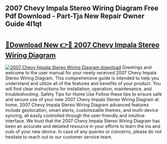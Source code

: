 ## 2007 Chevy Impala Stereo Wiring Diagram Free Pdf Download - Part-Tja New Repair Owner Guide 4l1qt

# <h2><a href="http://dfr9g2.blite.top/?on=2007+Chevy+Impala+Stereo+Wiring+Diagram">🔗Download New 👉🔴 2007 Chevy Impala Stereo Wiring Diagram</a></h2>

[![2007 Chevy Impala Stereo Wiring Diagram download](https://i.imgur.com/lujVjoI.png)](http://dfr9g2.blite.top/?on=2007+Chevy+Impala+Stereo+Wiring+Diagram)
Greetings and welcome to the user manual for your newly received 2007 Chevy Impala Stereo Wiring Diagram. This comprehensive guide is intended to help you understand and utilize all of the features and benefits of your product. You will find clear instructions for installation, operation, maintenance, and troubleshooting. Safety Tips for Home Use Follow these tips to ensure safe and secure use of your new 2007 Chevy Impala Stereo Wiring Diagram at home. 2007 Chevy Impala Stereo Wiring Diagram advanced features include geolocation, smart alerts, customizable themes, and multi-device syncing, all easily controlled through the user-friendly and intuitive interface. We trust that the 2007 Chevy Impala Stereo Wiring Diagram has been an accurate and detailed resource in your efforts to learn the ins and outs of your new device. In case of any queries or concerns, please do not hesitate to reach out to our customer service team.
